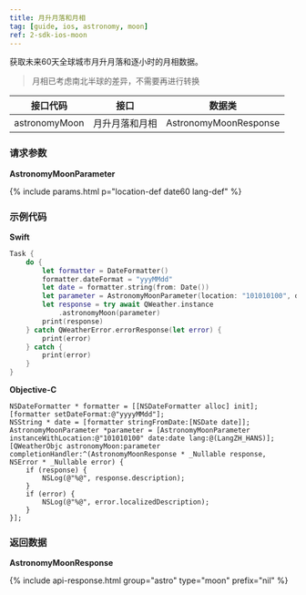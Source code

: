 ```yaml
---
title: 月升月落和月相
tag: [guide, ios, astronomy, moon]
ref: 2-sdk-ios-moon
---
```


获取未来60天全球城市月升月落和逐小时的月相数据。

> 月相已考虑南北半球的差异，不需要再进行转换

| 接口代码            | 接口           | 数据类        |
| --------------------------- | -------------- | ------------- |
| astronomyMoon | 月升月落和月相 | AstronomyMoonResponse |

### 请求参数

**AstronomyMoonParameter**

{% include params.html p="location-def date60 lang-def" %}

### 示例代码

**Swift**

```swift
Task {
    do {
        let formatter = DateFormatter()
        formatter.dateFormat = "yyyMMdd"
        let date = formatter.string(from: Date())
        let parameter = AstronomyMoonParameter(location: "101010100", date: date)
        let response = try await QWeather.instance
            .astronomyMoon(parameter)
        print(response)
    } catch QWeatherError.errorResponse(let error) {
        print(error)
    } catch {
        print(error)
    }
}
```

**Objective-C**

```objc
NSDateFormatter * formatter = [[NSDateFormatter alloc] init];
[formatter setDateFormat:@"yyyyMMdd"];
NSString * date = [formatter stringFromDate:[NSDate date]];
AstronomyMoonParameter *parameter = [AstronomyMoonParameter instanceWithLocation:@"101010100" date:date lang:@(LangZH_HANS)];
[QWeatherObjc astronomyMoon:parameter completionHandler:^(AstronomyMoonResponse * _Nullable response, NSError * _Nullable error) {
    if (response) {
        NSLog(@"%@", response.description);
    }
    if (error) {
        NSLog(@"%@", error.localizedDescription);
    }
}];
```

### 返回数据

**AstronomyMoonResponse**

{% include api-response.html group="astro" type="moon" prefix="nil" %}

